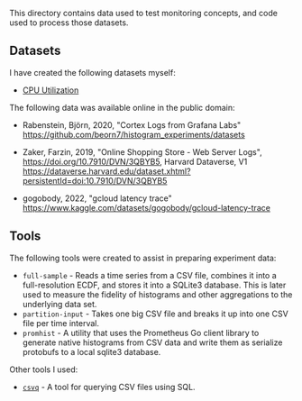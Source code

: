This directory contains data used to test monitoring concepts, and code used to process those datasets.

## Datasets

I have created the following datasets myself:

- [CPU Utilization](cpu.md)

The following data was available online in the public domain:

 - Rabenstein, Björn, 2020, "Cortex Logs from Grafana Labs"
   <br>https://github.com/beorn7/histogram_experiments/datasets

 - Zaker, Farzin, 2019, "Online Shopping Store - Web Server Logs",
   <br>https://doi.org/10.7910/DVN/3QBYB5, Harvard Dataverse, V1
   <br>https://dataverse.harvard.edu/dataset.xhtml?persistentId=doi:10.7910/DVN/3QBYB5

 - gogobody, 2022, "gcloud latency trace"
   <br>https://www.kaggle.com/datasets/gogobody/gcloud-latency-trace

## Tools

The following tools were created to assist in preparing experiment data:
- `full-sample` - Reads a time series from a CSV file, combines it into a full-resolution ECDF, and stores it into a SQLite3 database. This is later used to measure the fidelity of histograms and other aggregations to the underlying data set.
- `partition-input` - Takes one big CSV file and breaks it up into one CSV file per time interval.
- `promhist` - A utility that uses the Prometheus Go client library to generate native histograms from CSV data and write them as serialize protobufs to a local sqlite3 database.

Other tools I used:
- [`csvq`](https://mithrandie.github.io/csvq/) - A tool for querying CSV files using SQL.
